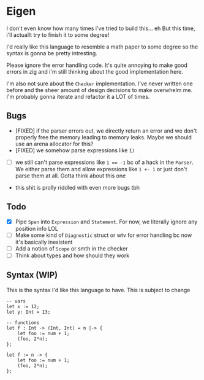 # Eigen
I don't even know how many times i've tried to build this... eh
But this time, i'll actuallt try to finish it to some degree!

I'd really like this language to resemble a math paper to some degree so the syntax is gonna be pretty intresting.

Please ignore the error handling code. It's quite annoying to make good errors in zig and i'm still thinking about the good implementation here.

I'm also not sure about the `Checker` implementation. I've never written one before and the sheer amount of design decisions to make overwhelm me. I'm probably gonna iterate and refactor it a LOT of times.

## Bugs
- [FIXED] if the parser errors out, we directly return an error and we don't properly free the memory leading to memory leaks. Maybe we should use an arena allocator for this?
- [FIXED] we somehow parse expressions like `1)`
- [ ] we still can't parse expressions like `1 == -1` bc of a hack in the `Parser`. We either parse them and allow expressions like `1 +- 1` or just don't parse them at all. Gotta think about this one
- this shit is prolly riddled with even more bugs tbh

## Todo
- [x] Pipe `Span` into `Expression` and `Statement`. For now, we literally ignore any position info LOL
- [ ] Make some kind of `Diagnostic` struct or wtv for error handling bc now it's basically inexistent
- [ ] Add a notion of `Scope` or smth in the checker
- [ ] Think about types and how should they work

## Syntax (WIP)
This is the syntax I'd like this language to have. This is subject to change
```
-- vars
let x := 12;
let y: Int = 13;

-- functions
let f : Int -> (Int, Int) = n |-> {
    let foo := num + 1;
    (foo, 2*n);
};

let f := n -> {
    let foo := num + 1;
    (foo, 2*n);
};
```
